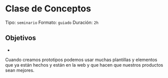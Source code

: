 # Clase de Conceptos

Tipo: `seminario`
Formato: `guiado`
Duración: `2h`

## Objetivos

- 


Cuando creamos prototipos podemos usar muchas plantillas y elementos que ya
están hechos y están en la web y que hacen que nuestros productos sean mejores.